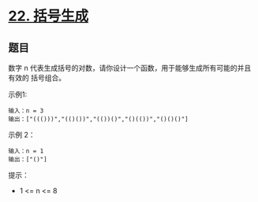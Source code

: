 # [22. 括号生成](https://leetcode-cn.com/problems/generate-parentheses/)


## 题目

数字 n 代表生成括号的对数，请你设计一个函数，用于能够生成所有可能的并且 有效的 括号组合。
 

示例1:
```
输入：n = 3
输出：["((()))","(()())","(())()","()(())","()()()"]
```

示例 2：
```
输入：n = 1
输出：["()"]
```

提示：
- 1 <= n <= 8